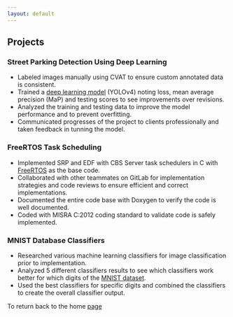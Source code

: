 ```yaml
---
layout: default
---
```


## Projects

### Street Parking Detection Using Deep Learning

*	Labeled images manually using CVAT to ensure custom annotated data is consistent.
*	Trained a [deep learning model](https://drive.google.com/file/d/1NHfDsYC87bIM2R7VOGkOlPpxji_UCLbV/view?usp=sharing) (YOLOv4) noting loss, mean average precision (MaP) and testing scores to see improvements over revisions.
*	Analyzed the training and testing data to improve the model performance and to prevent overfitting.
*	Communicated progresses of the project to clients professionally and taken feedback in tunning the model.

### FreeRTOS Task Scheduling

*	Implemented SRP and EDF with CBS Server task schedulers in C with [FreeRTOS](https://www.freertos.org/) as the base code.
*	Collaborated with other teammates on GitLab for implementation strategies and code reviews to ensure efficient and correct implementations.
*	Documented the entire code base with Doxygen to verify the code is well documented.
*	Coded with MISRA C:2012 coding standard to validate code is safely implemented.

### MNIST Database Classifiers

*	Researched various machine learning classifiers for image classification prior to implementation.
*	Analyzed 5 different classifiers results to see which classifiers work better for which digits of the [MNIST dataset](https://en.wikipedia.org/wiki/MNIST_database).
*	Used the best classifiers for specific digits and combined the classifiers to create the overall classifier output.

To return back to the home [page](./)

